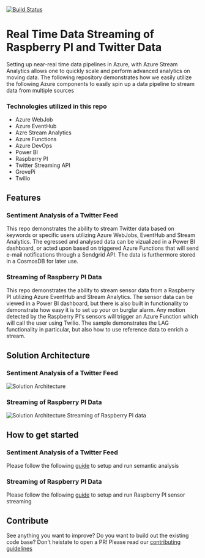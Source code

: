 [![Build Status](https://dev.azure.com/excellaco/azure-sentiment-analysis-pipelines/_apis/build/status/excellaco.azure-sentiment-analysis)](https://dev.azure.com/excellaco/azure-sentiment-analysis-pipelines/_build/latest?definitionId=1)

# Real Time Data Streaming of Raspberry PI and Twitter Data

Setting up near-real time data pipelines in Azure, with Azure Stream Analytics allows one to quickly scale and perform advanced analytics on moving data. The following repository demonstrates how we easily utilize the following Azure components to easily spin up a data pipeline to stream data from multiple sources

### Technologies utilized in this repo
* Azure WebJob
* Azure EventHub
* Azre Stream Analytics
* Azure Functions
* Azure DevOps
* Power BI
* Raspberry PI
* Twitter Streaming API
* GrovePi
* Twilio

## Features

### Sentiment Analysis of a Twitter Feed
This repo demonstrates the ability to stream Twitter data based on keywords or specific users utilizing Azure WebJobs, EventHub and Stream Analytics. The egressed and analysed data can be vizualized in a Power BI dashboard, or acted upon based on triggered Azure Functions that will send e-mail notifications through a Sendgrid API. The data is furthermore stored in a CosmosDB for later use.

### Streaming of Raspberry PI Data
This repo demonstrates the ability to stream sensor data from a Raspberry PI utilizing Azure EventHub and Stream Analytics. The sensor data can be viewed in a Power BI dashboard, but there is also built in functionality to demonstrate how easy it is to set up your on burglar alarm. Any motion detected by the Raspberry PI's sensors will trigger an Azure Function which will call the user using Twilio. The sample demonstrates the LAG functionality in particular, but also how to use reference data to enrich a stream. 

## Solution Architecture

### Sentiment Analysis of a Twitter Feed
![Solution Architecture](https://www.lucidchart.com/publicSegments/view/69aabaa9-865d-42e1-b175-96a9639cc2a9/image.png)

### Streaming of Raspberry PI Data
![Solution Architecture Streaming of Raspberry PI data](https://github.com/excellaco/azure-sentiment-analysis/blob/master/Raspberry%20PI%20Stream.png)

## How to get started

### Sentiment Analysis of a Twitter Feed
Please follow the following [guide](https://github.com/excellaco/azure-sentiment-analysis/blob/master/deploy-and-run-semantic-analysis.md) to setup and run semantic analysis

### Streaming of Raspberry PI Data
Please follow the following [guide](https://github.com/excellaco/azure-sentiment-analysis/blob/master/deploy-and-run-raspberrypi-stream.md)
to setup and run Raspberry PI sensor streaming

## Contribute
See anything you want to improve? Do you want to build out the existing code base? Don't heistate to open a PR!
Please read our [contributing guidelines](https://github.com/excellaco/azure-sentiment-analysis/blob/master/contributing.md)


